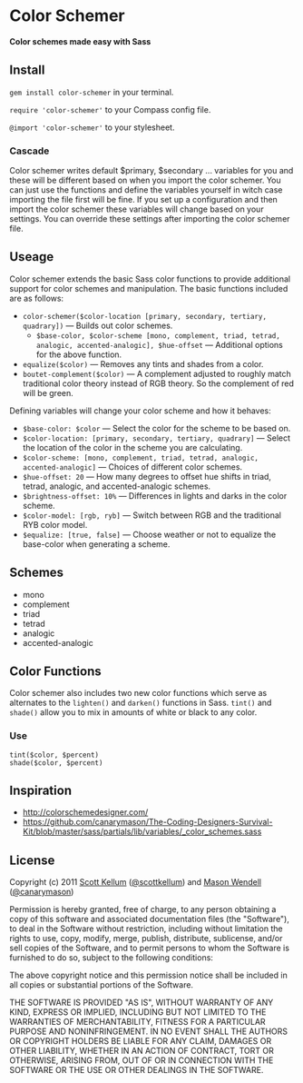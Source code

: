 # Color Schemer

#### Color schemes made easy with Sass

## Install

`gem install color-schemer` in your terminal.

`require 'color-schemer'` to your Compass config file.

`@import 'color-schemer'` to your stylesheet.

### Cascade

Color schemer writes default $primary, $secondary ... variables for you and these will be different based on when you import the color schemer. You can just use the functions and define the variables yourself in witch case importing the file first will be fine. If you set up a configuration and then import the color schemer these variables will change based on your settings. You can override these settings after importing the color schemer file.

## Useage

Color schemer extends the basic Sass color functions to provide additional support for color schemes and manipulation. The basic functions included are as follows:

* `color-schemer($color-location [primary, secondary, tertiary, quadrary])` — Builds out color schemes.
    * `$base-color, $color-scheme [mono, complement, triad, tetrad, analogic, accented-analogic], $hue-offset` — Additional options for the above function.
* `equalize($color)` — Removes any tints and shades from a color.
* `boutet-complement($color)` — A complement adjusted to roughly match traditional color theory instead of RGB theory. So the complement of red will be green.

Defining variables will change your color scheme and how it behaves:

* `$base-color: $color` — Select the color for the scheme to be based on.
* `$color-location: [primary, secondary, tertiary, quadrary]` — Select the location of the color in the scheme you are calculating.
* `$color-scheme: [mono, complement, triad, tetrad, analogic, accented-analogic]` — Choices of different color schemes.
* `$hue-offset: 20` — How many degrees to offset hue shifts in triad, tetrad, analogic, and accented-analogic schemes.
* `$brightness-offset: 10%` — Differences in lights and darks in the color scheme.
* `$color-model: [rgb, ryb]` — Switch between RGB and the traditional RYB color model.
* `$equalize: [true, false]` — Choose weather or not to equalize the base-color when generating a scheme.

## Schemes

* mono
* complement
* triad
* tetrad
* analogic
* accented-analogic

## Color Functions

Color schemer also includes two new color functions which serve as alternates to the `lighten()` and `darken()` functions in Sass. `tint()` and `shade()` allow you to mix in amounts of white or black to any color. 

### Use
  `tint($color, $percent)`  
  `shade($color, $percent)`  

## Inspiration

* http://colorschemedesigner.com/
* https://github.com/canarymason/The-Coding-Designers-Survival-Kit/blob/master/sass/partials/lib/variables/_color_schemes.sass

## License

Copyright (c) 2011 [Scott Kellum](http://www.scottkellum.com/) ([@scottkellum](http://twitter.com/scottkellum)) and [Mason Wendell](http://thecodingdesigner.com/) ([@canarymason](http://twitter.com/canarymason))

Permission is hereby granted, free of charge, to any person obtaining a copy of this software and associated documentation files (the "Software"), to deal in the Software without restriction, including without limitation the rights to use, copy, modify, merge, publish, distribute, sublicense, and/or sell copies of the Software, and to permit persons to whom the Software is furnished to do so, subject to the following conditions:

The above copyright notice and this permission notice shall be included in all copies or substantial portions of the Software.

THE SOFTWARE IS PROVIDED "AS IS", WITHOUT WARRANTY OF ANY KIND, EXPRESS OR IMPLIED, INCLUDING BUT NOT LIMITED TO THE WARRANTIES OF MERCHANTABILITY, FITNESS FOR A PARTICULAR PURPOSE AND NONINFRINGEMENT. IN NO EVENT SHALL THE AUTHORS OR COPYRIGHT HOLDERS BE LIABLE FOR ANY CLAIM, DAMAGES OR OTHER LIABILITY, WHETHER IN AN ACTION OF CONTRACT, TORT OR OTHERWISE, ARISING FROM, OUT OF OR IN CONNECTION WITH THE SOFTWARE OR THE USE OR OTHER DEALINGS IN THE SOFTWARE.